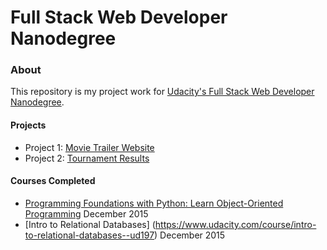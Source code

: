 # Full Stack Web Developer Nanodegree

### About
This repository is my project work for [Udacity's Full Stack Web Developer Nanodegree](https://www.udacity.com/course/full-stack-web-developer-nanodegree--nd004).

#### Projects
- Project 1: [Movie Trailer Website](http://swilliams13.github.io/udacity-fullstack/project1/fresh_tomatoes.html)
- Project 2: [Tournament Results](http://swilliams13.github.io/udacity-fullstack/project2/)

#### Courses Completed
- [Programming Foundations with Python: Learn Object-Oriented Programming](https://www.udacity.com/course/programming-foundations-with-python--ud036-nd) December 2015
- [Intro to Relational Databases] (https://www.udacity.com/course/intro-to-relational-databases--ud197) December 2015